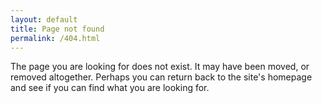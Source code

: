 ```yaml
---
layout: default
title: Page not found
permalink: /404.html
---
```


The page you are looking for does not exist. It may have been moved, or removed altogether. Perhaps you can return back to the site's homepage and see if you can find what you are looking for.
